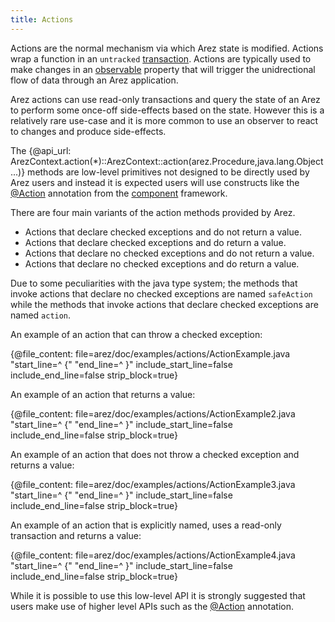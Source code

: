 ```yaml
---
title: Actions
---
```


Actions are the normal mechanism via which Arez state is modified. Actions wrap a function in an `untracked`
[transaction](transactions.md). Actions are typically used to make changes in an [observable](observable_values.md)
property that will trigger the unidrectional flow of data through an Arez application.

Arez actions can use read-only transactions and query the state of an Arez to perform some once-off side-effects
based on the state. However this is a relatively rare use-case and it is more common to use an observer to
react to changes and produce side-effects.

The {@api_url: ArezContext.action(*)::ArezContext::action(arez.Procedure,java.lang.Object...)}
methods are low-level primitives not designed to be directly used by Arez users and instead it is expected users
will use constructs like the [@Action](at_action.md) annotation from the [component](components.md) framework.

There are four main variants of the action methods provided by Arez.

* Actions that declare checked exceptions and do not return a value.
* Actions that declare checked exceptions and do return a value.
* Actions that declare no checked exceptions and do not return a value.
* Actions that declare no checked exceptions and do return a value.

Due to some peculiarities with the java type system; the methods that invoke actions that declare no checked
exceptions are named `safeAction` while the methods that invoke actions that declare checked exceptions are named
`action`.

An example of an action that can throw a checked exception:

{@file_content: file=arez/doc/examples/actions/ActionExample.java "start_line=^  {" "end_line=^  }" include_start_line=false include_end_line=false strip_block=true}

An example of an action that returns a value:

{@file_content: file=arez/doc/examples/actions/ActionExample2.java "start_line=^  {" "end_line=^  }" include_start_line=false include_end_line=false strip_block=true}

An example of an action that does not throw a checked exception and returns a value:

{@file_content: file=arez/doc/examples/actions/ActionExample3.java "start_line=^  {" "end_line=^  }" include_start_line=false include_end_line=false strip_block=true}

An example of an action that is explicitly named, uses a read-only transaction and returns a value:

{@file_content: file=arez/doc/examples/actions/ActionExample4.java "start_line=^  {" "end_line=^  }" include_start_line=false include_end_line=false strip_block=true}

While it is possible to use this low-level API it is strongly suggested that users make use of higher level
APIs such as the [@Action](at_action.md) annotation.
